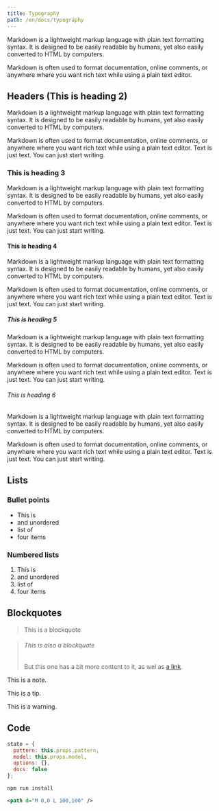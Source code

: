 ```yaml
---
title: Typography
path: /en/docs/typography
---
```


Markdown is a lightweight markup language with plain text formatting syntax. 
It is designed to be easily readable by humans, yet also easily converted to HTML by computers.

Markdown is often used to format documentation, online comments,
or anywhere where you want rich text while using a plain text editor.

## Headers (This is heading 2)

Markdown is a lightweight markup language with plain text formatting syntax. 
It is designed to be easily readable by humans, yet also easily converted to HTML by computers.

Markdown is often used to format documentation, online comments,
or anywhere where you want rich text while using a plain text editor.
Text is just text. You can just start writing.

### This is heading 3

Markdown is a lightweight markup language with plain text formatting syntax. 
It is designed to be easily readable by humans, yet also easily converted to HTML by computers.

Markdown is often used to format documentation, online comments,
or anywhere where you want rich text while using a plain text editor.
Text is just text. You can just start writing.

#### This is heading 4

Markdown is a lightweight markup language with plain text formatting syntax. 
It is designed to be easily readable by humans, yet also easily converted to HTML by computers.

Markdown is often used to format documentation, online comments,
or anywhere where you want rich text while using a plain text editor.
Text is just text. You can just start writing.

##### This is heading 5

Markdown is a lightweight markup language with plain text formatting syntax. 
It is designed to be easily readable by humans, yet also easily converted to HTML by computers.

Markdown is often used to format documentation, online comments,
or anywhere where you want rich text while using a plain text editor.
Text is just text. You can just start writing.

###### This is heading 6

Markdown is a lightweight markup language with plain text formatting syntax. 
It is designed to be easily readable by humans, yet also easily converted to HTML by computers.

Markdown is often used to format documentation, online comments,
or anywhere where you want rich text while using a plain text editor.
Text is just text. You can just start writing.


## Lists

### Bullet points

 - This is
 - and unordered
 - list of
 - four items

### Numbered lists
 
 1. This is
 2. and unordered
 3. list of
 4. four items

## Blockquotes

> This is a blockquote


> ###### This is also a blockquote
> 
> But this one has a bit more content to it, as wel as 
> [a link](/).

<Note>

This is a note.

</Note>

<Tip>

This is a tip.

</Tip>


<Warning>

This is a warning.

</Warning>



## Code

```js
state = {
  pattern: this.props.pattern,
  model: this.props.model,
  options: {},
  docs: false
};
```

```bash
npm run install
```

```svg
<path d="M 0,0 L 100,100" />
```

